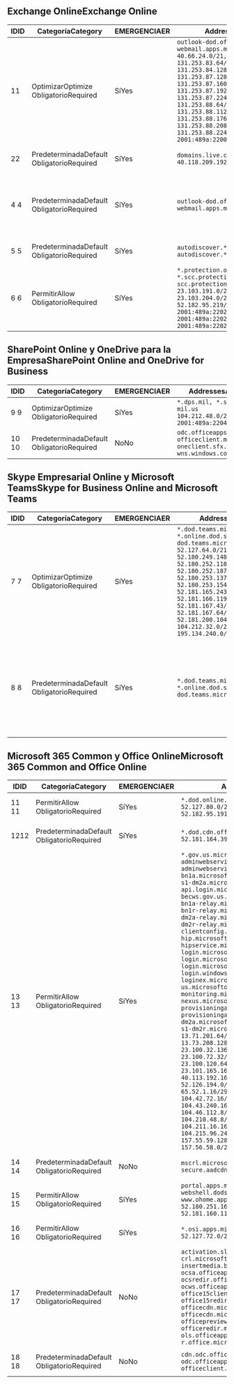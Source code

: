 <!--THIS FILE IS AUTOMATICALLY GENERATED. MANUAL CHANGES WILL BE OVERWRITTEN.-->
<!--Please contact the Office 365 Endpoints team with any questions.-->
<!--USGovDoD endpoints version 2018082900-->
<!--File generated 2018-08-29 22:00:06.6289-->

## <a name="exchange-online"></a><span data-ttu-id="43454-101">Exchange Online</span><span class="sxs-lookup"><span data-stu-id="43454-101">Exchange Online</span></span>

<span data-ttu-id="43454-102">ID</span><span class="sxs-lookup"><span data-stu-id="43454-102">ID</span></span> | <span data-ttu-id="43454-103">Categoría</span><span class="sxs-lookup"><span data-stu-id="43454-103">Category</span></span> | <span data-ttu-id="43454-104">EMERGENCIA</span><span class="sxs-lookup"><span data-stu-id="43454-104">ER</span></span> | <span data-ttu-id="43454-105">Addresses</span><span class="sxs-lookup"><span data-stu-id="43454-105">Addresses</span></span> | <span data-ttu-id="43454-106">Puertos</span><span class="sxs-lookup"><span data-stu-id="43454-106">Ports</span></span>
-- | -------------------- | --- | ---------------------------------------------------------------------------------------------------------------------------------------------------------------------------------------------------------------------------------------------------------------------------------------------------------------------------------------------------------------------------------------------- | -------------------------------
<span data-ttu-id="43454-107">1</span><span class="sxs-lookup"><span data-stu-id="43454-107">1</span></span> | <span data-ttu-id="43454-108">Optimizar</span><span class="sxs-lookup"><span data-stu-id="43454-108">Optimize</span></span><BR><span data-ttu-id="43454-109">Obligatorio</span><span class="sxs-lookup"><span data-stu-id="43454-109">Required</span></span> | <span data-ttu-id="43454-110">Sí</span><span class="sxs-lookup"><span data-stu-id="43454-110">Yes</span></span> | `outlook-dod.office365.us, webmail.apps.mil`<BR>`40.66.24.0/21, 131.253.80.0/24, 131.253.83.64/26, 131.253.84.0/26, 131.253.84.128/26, 131.253.87.0/25, 131.253.87.128/28, 131.253.87.160/27, 131.253.87.192/28, 131.253.87.224/28, 131.253.88.16/28, 131.253.88.64/28, 131.253.88.80/28, 131.253.88.112/28, 131.253.88.176/28, 131.253.88.208/28, 131.253.88.224/28, 2001:489a:2200:500::/56` | <span data-ttu-id="43454-111">**TCP:** 443, 80</span><span class="sxs-lookup"><span data-stu-id="43454-111">**TCP:** 443, 80</span></span>
<span data-ttu-id="43454-112">2</span><span class="sxs-lookup"><span data-stu-id="43454-112">2</span></span> | <span data-ttu-id="43454-113">Predeterminada</span><span class="sxs-lookup"><span data-stu-id="43454-113">Default</span></span><BR><span data-ttu-id="43454-114">Obligatorio</span><span class="sxs-lookup"><span data-stu-id="43454-114">Required</span></span> | <span data-ttu-id="43454-115">Sí</span><span class="sxs-lookup"><span data-stu-id="43454-115">Yes</span></span> | `domains.live.com`<BR>`40.118.209.192/32, 168.62.190.41/32` | <span data-ttu-id="43454-116">**TCP:** 443, 80</span><span class="sxs-lookup"><span data-stu-id="43454-116">**TCP:** 443, 80</span></span>
<span data-ttu-id="43454-117">4 </span><span class="sxs-lookup"><span data-stu-id="43454-117">4</span></span> | <span data-ttu-id="43454-118">Predeterminada</span><span class="sxs-lookup"><span data-stu-id="43454-118">Default</span></span><BR><span data-ttu-id="43454-119">Obligatorio</span><span class="sxs-lookup"><span data-stu-id="43454-119">Required</span></span> | <span data-ttu-id="43454-120">Sí</span><span class="sxs-lookup"><span data-stu-id="43454-120">Yes</span></span> | `outlook-dod.office365.us, webmail.apps.mil` | <span data-ttu-id="43454-121">**TCP:** 143, 25, 587, 993, 995</span><span class="sxs-lookup"><span data-stu-id="43454-121">**TCP:** 143, 25, 587, 993, 995</span></span>
<span data-ttu-id="43454-122">5 </span><span class="sxs-lookup"><span data-stu-id="43454-122">5</span></span> | <span data-ttu-id="43454-123">Predeterminada</span><span class="sxs-lookup"><span data-stu-id="43454-123">Default</span></span><BR><span data-ttu-id="43454-124">Obligatorio</span><span class="sxs-lookup"><span data-stu-id="43454-124">Required</span></span> | <span data-ttu-id="43454-125">Sí</span><span class="sxs-lookup"><span data-stu-id="43454-125">Yes</span></span> | `autodiscover.*.mail.onmicrosoft.com, autodiscover.*.onmicrosoft.com` | <span data-ttu-id="43454-126">**TCP:** 443, 80</span><span class="sxs-lookup"><span data-stu-id="43454-126">**TCP:** 443, 80</span></span>
<span data-ttu-id="43454-127">6 </span><span class="sxs-lookup"><span data-stu-id="43454-127">6</span></span> | <span data-ttu-id="43454-128">Permitir</span><span class="sxs-lookup"><span data-stu-id="43454-128">Allow</span></span><BR><span data-ttu-id="43454-129">Obligatorio</span><span class="sxs-lookup"><span data-stu-id="43454-129">Required</span></span> | <span data-ttu-id="43454-130">Sí</span><span class="sxs-lookup"><span data-stu-id="43454-130">Yes</span></span> | `*.protection.office365.us, *.scc.protection.apps.mil, scc.protection.apps.mil`<BR>`23.103.191.0/24, 23.103.199.0/25, 23.103.204.0/22, 52.181.167.91/32, 52.182.95.219/32, 2001:489a:2202::/62, 2001:489a:2202:8::/62, 2001:489a:2202:2000::/63` | <span data-ttu-id="43454-131">**TCP:** 25, 443</span><span class="sxs-lookup"><span data-stu-id="43454-131">**TCP:** 25, 443</span></span>

## <a name="sharepoint-online-and-onedrive-for-business"></a><span data-ttu-id="43454-132">SharePoint Online y OneDrive para la Empresa</span><span class="sxs-lookup"><span data-stu-id="43454-132">SharePoint Online and OneDrive for Business</span></span>

<span data-ttu-id="43454-133">ID</span><span class="sxs-lookup"><span data-stu-id="43454-133">ID</span></span> | <span data-ttu-id="43454-134">Categoría</span><span class="sxs-lookup"><span data-stu-id="43454-134">Category</span></span> | <span data-ttu-id="43454-135">EMERGENCIA</span><span class="sxs-lookup"><span data-stu-id="43454-135">ER</span></span> | <span data-ttu-id="43454-136">Addresses</span><span class="sxs-lookup"><span data-stu-id="43454-136">Addresses</span></span> | <span data-ttu-id="43454-137">Puertos</span><span class="sxs-lookup"><span data-stu-id="43454-137">Ports</span></span>
-- | -------------------- | --- | ---------------------------------------------------------------------------------------- | ----------------
<span data-ttu-id="43454-138">9 </span><span class="sxs-lookup"><span data-stu-id="43454-138">9</span></span> | <span data-ttu-id="43454-139">Optimizar</span><span class="sxs-lookup"><span data-stu-id="43454-139">Optimize</span></span><BR><span data-ttu-id="43454-140">Obligatorio</span><span class="sxs-lookup"><span data-stu-id="43454-140">Required</span></span> | <span data-ttu-id="43454-141">Sí</span><span class="sxs-lookup"><span data-stu-id="43454-141">Yes</span></span> | `*.dps.mil, *.sharepoint-mil.us`<BR>`104.212.48.0/23, 2001:489a:2204::/63` | <span data-ttu-id="43454-142">**TCP:** 443, 80</span><span class="sxs-lookup"><span data-stu-id="43454-142">**TCP:** 443, 80</span></span>
<span data-ttu-id="43454-143">10 </span><span class="sxs-lookup"><span data-stu-id="43454-143">10</span></span> | <span data-ttu-id="43454-144">Predeterminada</span><span class="sxs-lookup"><span data-stu-id="43454-144">Default</span></span><BR><span data-ttu-id="43454-145">Obligatorio</span><span class="sxs-lookup"><span data-stu-id="43454-145">Required</span></span> | <span data-ttu-id="43454-146">No</span><span class="sxs-lookup"><span data-stu-id="43454-146">No</span></span> | `odc.officeapps.live.com, officeclient.microsoft.com, oneclient.sfx.ms, wns.windows.com` | <span data-ttu-id="43454-147">**TCP:** 443, 80</span><span class="sxs-lookup"><span data-stu-id="43454-147">**TCP:** 443, 80</span></span>

## <a name="skype-for-business-online-and-microsoft-teams"></a><span data-ttu-id="43454-148">Skype Empresarial Online y Microsoft Teams</span><span class="sxs-lookup"><span data-stu-id="43454-148">Skype for Business Online and Microsoft Teams</span></span>

<span data-ttu-id="43454-149">ID</span><span class="sxs-lookup"><span data-stu-id="43454-149">ID</span></span> | <span data-ttu-id="43454-150">Categoría</span><span class="sxs-lookup"><span data-stu-id="43454-150">Category</span></span> | <span data-ttu-id="43454-151">EMERGENCIA</span><span class="sxs-lookup"><span data-stu-id="43454-151">ER</span></span> | <span data-ttu-id="43454-152">Addresses</span><span class="sxs-lookup"><span data-stu-id="43454-152">Addresses</span></span> | <span data-ttu-id="43454-153">Puertos</span><span class="sxs-lookup"><span data-stu-id="43454-153">Ports</span></span>
-- | -------------------- | --- | -------------------------------------------------------------------------------------------------------------------------------------------------------------------------------------------------------------------------------------------------------------------------------------------------------------------------------------------------------- | --------------------------------------------------
<span data-ttu-id="43454-154">7 </span><span class="sxs-lookup"><span data-stu-id="43454-154">7</span></span> | <span data-ttu-id="43454-155">Optimizar</span><span class="sxs-lookup"><span data-stu-id="43454-155">Optimize</span></span><BR><span data-ttu-id="43454-156">Obligatorio</span><span class="sxs-lookup"><span data-stu-id="43454-156">Required</span></span> | <span data-ttu-id="43454-157">Sí</span><span class="sxs-lookup"><span data-stu-id="43454-157">Yes</span></span> | `*.dod.teams.microsoft.us, *.online.dod.skypeforbusiness.us, dod.teams.microsoft.us`<BR>`52.127.64.0/21, 52.180.249.148/32, 52.180.252.118/32, 52.180.252.187/32, 52.180.253.137/32, 52.180.253.154/32, 52.181.165.243/32, 52.181.166.119/32, 52.181.167.43/32, 52.181.167.64/32, 52.181.200.104/32, 104.212.32.0/22, 104.212.60.0/23, 195.134.240.0/22` | <span data-ttu-id="43454-158">**TCP:** 443</span><span class="sxs-lookup"><span data-stu-id="43454-158">**TCP:** 443</span></span><BR><span data-ttu-id="43454-159">**UDP:** 3478, 3479, 3480, 3481</span><span class="sxs-lookup"><span data-stu-id="43454-159">**UDP:** 3478, 3479, 3480, 3481</span></span>
<span data-ttu-id="43454-160">8 </span><span class="sxs-lookup"><span data-stu-id="43454-160">8</span></span> | <span data-ttu-id="43454-161">Predeterminada</span><span class="sxs-lookup"><span data-stu-id="43454-161">Default</span></span><BR><span data-ttu-id="43454-162">Obligatorio</span><span class="sxs-lookup"><span data-stu-id="43454-162">Required</span></span> | <span data-ttu-id="43454-163">Sí</span><span class="sxs-lookup"><span data-stu-id="43454-163">Yes</span></span> | `*.dod.teams.microsoft.us, *.online.dod.skypeforbusiness.us, dod.teams.microsoft.us` | <span data-ttu-id="43454-164">**TCP:** 5061, 50000-59999</span><span class="sxs-lookup"><span data-stu-id="43454-164">**TCP:** 5061, 50000-59999</span></span><BR><span data-ttu-id="43454-165">**UDP:** 50000-59999</span><span class="sxs-lookup"><span data-stu-id="43454-165">**UDP:** 50000-59999</span></span>

## <a name="microsoft-365-common-and-office-online"></a><span data-ttu-id="43454-166">Microsoft 365 Common y Office Online</span><span class="sxs-lookup"><span data-stu-id="43454-166">Microsoft 365 Common and Office Online</span></span>

<span data-ttu-id="43454-167">ID</span><span class="sxs-lookup"><span data-stu-id="43454-167">ID</span></span> | <span data-ttu-id="43454-168">Categoría</span><span class="sxs-lookup"><span data-stu-id="43454-168">Category</span></span> | <span data-ttu-id="43454-169">EMERGENCIA</span><span class="sxs-lookup"><span data-stu-id="43454-169">ER</span></span> | <span data-ttu-id="43454-170">Addresses</span><span class="sxs-lookup"><span data-stu-id="43454-170">Addresses</span></span> | <span data-ttu-id="43454-171">Puertos</span><span class="sxs-lookup"><span data-stu-id="43454-171">Ports</span></span>
-- | ------------------- | --- | ---------------------------------------------------------------------------------------------------------------------------------------------------------------------------------------------------------------------------------------------------------------------------------------------------------------------------------------------------------------------------------------------------------------------------------------------------------------------------------------------------------------------------------------------------------------------------------------------------------------------------------------------------------------------------------------------------------------------------------------------------------------------------------------------------------------------------------------------------------------------------------------------------------------------------------------------------------------------------------------------------------------------------------------------------------------------------------------------------------------------------------------------------------------------------------------------------------------------------------------------------------------------------------------------------------------------------------------------------------------------------------------------------------------------------------------------------------------------------------------------------- | ----------------
<span data-ttu-id="43454-172">11 </span><span class="sxs-lookup"><span data-stu-id="43454-172">11</span></span> | <span data-ttu-id="43454-173">Permitir</span><span class="sxs-lookup"><span data-stu-id="43454-173">Allow</span></span><BR><span data-ttu-id="43454-174">Obligatorio</span><span class="sxs-lookup"><span data-stu-id="43454-174">Required</span></span> | <span data-ttu-id="43454-175">Sí</span><span class="sxs-lookup"><span data-stu-id="43454-175">Yes</span></span> | `*.dod.online.office365.us`<BR>`52.127.80.0/23, 52.181.164.39/32, 52.182.95.191/32` | <span data-ttu-id="43454-176">**TCP:** 443</span><span class="sxs-lookup"><span data-stu-id="43454-176">**TCP:** 443</span></span>
<span data-ttu-id="43454-177">12</span><span class="sxs-lookup"><span data-stu-id="43454-177">12</span></span> | <span data-ttu-id="43454-178">Predeterminada</span><span class="sxs-lookup"><span data-stu-id="43454-178">Default</span></span><BR><span data-ttu-id="43454-179">Obligatorio</span><span class="sxs-lookup"><span data-stu-id="43454-179">Required</span></span> | <span data-ttu-id="43454-180">Sí</span><span class="sxs-lookup"><span data-stu-id="43454-180">Yes</span></span> | `*.dod.cdn.office365.us`<BR>`52.181.164.39/32, 52.182.95.191/32` | <span data-ttu-id="43454-181">**TCP:** 443</span><span class="sxs-lookup"><span data-stu-id="43454-181">**TCP:** 443</span></span>
<span data-ttu-id="43454-182">13 </span><span class="sxs-lookup"><span data-stu-id="43454-182">13</span></span> | <span data-ttu-id="43454-183">Permitir</span><span class="sxs-lookup"><span data-stu-id="43454-183">Allow</span></span><BR><span data-ttu-id="43454-184">Obligatorio</span><span class="sxs-lookup"><span data-stu-id="43454-184">Required</span></span> | <span data-ttu-id="43454-185">Sí</span><span class="sxs-lookup"><span data-stu-id="43454-185">Yes</span></span> | `*.gov.us.microsoftonline.com, adminwebservice.gov.us.microsoftonline.com, adminwebservice-s1-bn1a.microsoftonline.com, adminwebservice-s1-dm2a.microsoftonline.com, api.login.microsoftonline.com, becws.gov.us.microsoftonline.com, bws-s1-bn1a-relay.microsoftonline.com, bws-s1-bn1r-relay.microsoftonline.com, bws-s1-dm2a-relay.microsoftonline.com, bws-s1-dm2r-relay.microsoftonline.com, clientconfig.microsoftonline-p.net, hip.microsoftonline-p.net, hipservice.microsoftonline.com, login.microsoftonline.com, login.microsoftonline.us, login.microsoftonline-p.com, login.windows.net, loginex.microsoftonline.com, login-us.microsoftonline.com, monitoring.microsoftonline-p.com, nexus.microsoftonline-p.com, provisioningapi.gov.us.microsoftonline.com, provisioningapi-s1-dm2a.microsoftonline.com, provisioningapi-s1-dm2r.microsoftonline.com`<BR>`13.71.201.64/26, 13.73.64.64/26, 13.73.208.128/25, 23.100.16.168/29, 23.100.32.136/29, 23.100.64.24/29, 23.100.72.32/29, 23.100.80.64/29, 23.100.120.64/29, 23.101.144.136/29, 23.101.165.168/29, 23.101.181.128/29, 40.113.192.16/29, 40.114.120.16/29, 52.126.194.0/23, 52.244.120.128/25, 65.52.1.16/29, 65.52.193.136/29, 104.42.72.16/29, 104.43.208.16/29, 104.43.240.16/29, 104.45.208.104/29, 104.46.112.8/29, 104.209.144.16/29, 104.210.48.8/29, 104.210.208.16/29, 104.211.16.16/29, 104.211.48.16/29, 104.215.96.24/29, 131.253.120.0/24, 157.55.59.128/25, 157.56.53.128/25, 157.56.58.0/25, 157.56.151.0/25` | <span data-ttu-id="43454-186">**TCP:** 443</span><span class="sxs-lookup"><span data-stu-id="43454-186">**TCP:** 443</span></span>
<span data-ttu-id="43454-187">14 </span><span class="sxs-lookup"><span data-stu-id="43454-187">14</span></span> | <span data-ttu-id="43454-188">Predeterminada</span><span class="sxs-lookup"><span data-stu-id="43454-188">Default</span></span><BR><span data-ttu-id="43454-189">Obligatorio</span><span class="sxs-lookup"><span data-stu-id="43454-189">Required</span></span> | <span data-ttu-id="43454-190">No</span><span class="sxs-lookup"><span data-stu-id="43454-190">No</span></span> | `mscrl.microsoft.com, secure.aadcdn.microsoftonline-p.com` | <span data-ttu-id="43454-191">**TCP:** 443</span><span class="sxs-lookup"><span data-stu-id="43454-191">**TCP:** 443</span></span>
<span data-ttu-id="43454-192">15 </span><span class="sxs-lookup"><span data-stu-id="43454-192">15</span></span> | <span data-ttu-id="43454-193">Permitir</span><span class="sxs-lookup"><span data-stu-id="43454-193">Allow</span></span><BR><span data-ttu-id="43454-194">Obligatorio</span><span class="sxs-lookup"><span data-stu-id="43454-194">Required</span></span> | <span data-ttu-id="43454-195">Sí</span><span class="sxs-lookup"><span data-stu-id="43454-195">Yes</span></span> | `portal.apps.mil, webshell.dodsuite.office365.us, www.ohome.apps.mil`<BR>`52.180.251.166/32, 52.181.160.19/32, 52.181.160.113/32, 52.182.92.132/32` | <span data-ttu-id="43454-196">**TCP:** 443</span><span class="sxs-lookup"><span data-stu-id="43454-196">**TCP:** 443</span></span>
<span data-ttu-id="43454-197">16 </span><span class="sxs-lookup"><span data-stu-id="43454-197">16</span></span> | <span data-ttu-id="43454-198">Permitir</span><span class="sxs-lookup"><span data-stu-id="43454-198">Allow</span></span><BR><span data-ttu-id="43454-199">Obligatorio</span><span class="sxs-lookup"><span data-stu-id="43454-199">Required</span></span> | <span data-ttu-id="43454-200">Sí</span><span class="sxs-lookup"><span data-stu-id="43454-200">Yes</span></span> | `*.osi.apps.mil`<BR>`52.127.72.0/21` | <span data-ttu-id="43454-201">**TCP:** 443</span><span class="sxs-lookup"><span data-stu-id="43454-201">**TCP:** 443</span></span>
<span data-ttu-id="43454-202">17 </span><span class="sxs-lookup"><span data-stu-id="43454-202">17</span></span> | <span data-ttu-id="43454-203">Predeterminada</span><span class="sxs-lookup"><span data-stu-id="43454-203">Default</span></span><BR><span data-ttu-id="43454-204">Obligatorio</span><span class="sxs-lookup"><span data-stu-id="43454-204">Required</span></span> | <span data-ttu-id="43454-205">No</span><span class="sxs-lookup"><span data-stu-id="43454-205">No</span></span> | `activation.sls.microsoft.com, crl.microsoft.com, go.microsoft.com, insertmedia.bing.office.net, ocsa.officeapps.live.com, ocsredir.officeapps.live.com, ocws.officeapps.live.com, office15client.microsoft.com, office15redir.microsoft.com, officecdn.microsoft.com, officecdn.microsoft.com.edgesuite.net, officepreviewredir.microsoft.com, officeredir.microsoft.com, ols.officeapps.live.com, r.office.microsoft.com` | <span data-ttu-id="43454-206">**TCP:** 443, 80</span><span class="sxs-lookup"><span data-stu-id="43454-206">**TCP:** 443, 80</span></span>
<span data-ttu-id="43454-207">18 </span><span class="sxs-lookup"><span data-stu-id="43454-207">18</span></span> | <span data-ttu-id="43454-208">Predeterminada</span><span class="sxs-lookup"><span data-stu-id="43454-208">Default</span></span><BR><span data-ttu-id="43454-209">Obligatorio</span><span class="sxs-lookup"><span data-stu-id="43454-209">Required</span></span> | <span data-ttu-id="43454-210">No</span><span class="sxs-lookup"><span data-stu-id="43454-210">No</span></span> | `cdn.odc.officeapps.live.com, odc.officeapps.live.com, officeclient.microsoft.com` | <span data-ttu-id="43454-211">**TCP:** 443, 80</span><span class="sxs-lookup"><span data-stu-id="43454-211">**TCP:** 443, 80</span></span>
